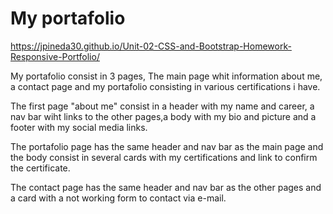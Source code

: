 # My portafolio

https://jpineda30.github.io/Unit-02-CSS-and-Bootstrap-Homework-Responsive-Portfolio/


My portafolio consist in 3 pages, The main page whit information about me, a contact page and my portafolio consisting in various certifications i have.

The first page "about me" consist in a header with my name and career, a nav bar wiht links to the other pages,a body with my bio and picture and a footer with my social media links.

The portafolio page has the same header and nav bar as the main page and the body consist in several cards with my certifications and link to confirm the certificate.

The contact page has the same header and nav bar as the other pages and a card with a not working form to contact via e-mail.



